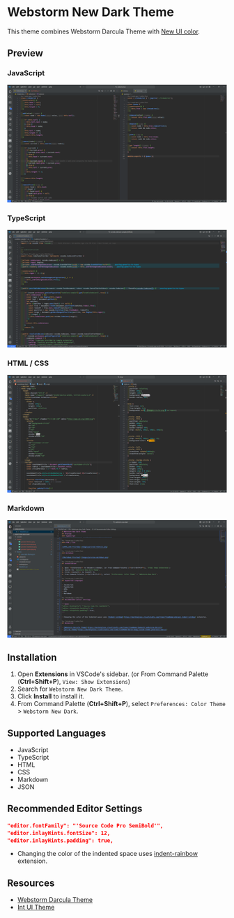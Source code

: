 # Webstorm New Dark Theme

This theme combines Webstorm Darcula Theme with [New UI color](https://www.jetbrains.com/help/webstorm/new-ui.html).

## Preview

### JavaScript

![JavaScript Preview](/images/preview-javascript.png)

### TypeScript

![TypeScript Preview](/images/preview-typescript.png)

### HTML / CSS

![HTML,CSS Preview](/images/preview-htmlcss.png)

### Markdown

![Markdown Preview](/images/preview-markdown.png)

## Installation

1. Open **Extensions** in VSCode's sidebar. (or From Command Palette (**Ctrl+Shift+P**), `View: Show Extensions`)
2. Search for `Webstorm New Dark Theme`.
3. Click **Install** to install it.
4. From Command Palette (**Ctrl+Shift+P**), select `Preferences: Color Theme` > `Webstorm New Dark`.

## Supported Languages

- JavaScript
- TypeScript
- HTML
- CSS
- Markdown
- JSON

## Recommended Editor Settings

```json
"editor.fontFamily": "'Source Code Pro SemiBold'",
"editor.inlayHints.fontSize": 12,
"editor.inlayHints.padding": true,
```

- Changing the color of the indented space uses [indent-rainbow](https://marketplace.visualstudio.com/items?itemName=oderwat.indent-rainbow) extension.

## Resources

- [Webstorm Darcula Theme](https://marketplace.visualstudio.com/items?itemName=imekachi.webstorm-darcula)
- [Int UI Theme](https://marketplace.visualstudio.com/items?itemName=baran-wang.vscode-theme-jetbrains-new-ui)
